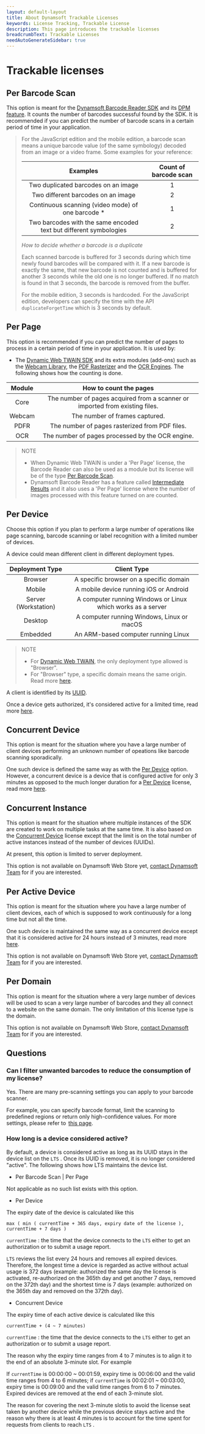 ```yaml
---
layout: default-layout
title: About Dynamsoft Trackable Licenses
keywords: License Tracking, Trackable License
description: This page introduces the trackable licenses
breadcrumbText: Trackable Licenses
needAutoGenerateSidebar: true
---
```


# Trackable licenses

## Per Barcode Scan

This option is meant for the [Dynamsoft Barcode Reader SDK](https://www.dynamsoft.com/barcode-reader/overview/) and its [DPM feature](https://www.dynamsoft.com/barcode-reader/direct-part-marking/). It counts the number of barcodes successful found by the SDK. It is recommended if you can predict the number of barcode scans in a certain period of time in your application.

> For the JavaScript edition and the mobile edition, a barcode scan means a unique barcode value (of the same symbology) decoded from an image or a video frame. Some examples for your reference:
>
> | Examples	| Count of barcode scan |
> |:-:|:-:|
> | Two duplicated barcodes on an image | 1 |
> | Two different barcodes on an image | 2 |
> | Continuous scanning (video mode) of one barcode * | 1 |
> | Two barcodes with the same encoded text but different symbologies | 2 |
>
> *How to decide whether a barcode is a duplicate*
>  
> Each scanned barcode is buffered for 3 seconds during which time newly found barcodes will be compared with it. If a new barcode is exactly the same, that new barcode is not counted and is buffered for another 3 seconds while the old one is no longer buffered. If no match is found in that 3 seconds, the barcode is removed from the buffer.
>  
> For the mobile edition, 3 seconds is hardcoded. For the JavaScript edition, developers can specify the time with the API `duplicateForgetTime` which is 3 seconds by default.

## Per Page

This option is recommended if you can predict the number of pages to process in a certain period of time in your application. It is used by:

* The [Dynamic Web TWAIN SDK](https://www.dynamsoft.com/web-twain/overview/) and its extra modules (add-ons) such as the [Webcam Library](https://www.dynamsoft.com/web-twain/webcam-sdk-features/), the [PDF Rasterizer](https://www.dynamsoft.com/web-twain/pdf-to-image-javascript/) and the [OCR Engines](https://www.dynamsoft.com/web-twain/cpp-ocr-library/). The following shows how the counting is done.

| Module | How to count the pages |
|:-:|:-:|
| Core | The number of pages acquired from a scanner or imported from existing files. |
| Webcam | The number of frames captured. |
| PDFR | The number of pages rasterized from PDF files. |
| OCR | The number of pages processed by the OCR engine. |

> NOTE
> 
> * When Dynamic Web TWAIN is under a 'Per Page' license, the Barcode Reader can also be used as a module but its license will be of the type [Per Barcode Scan](#per-barcode-scan).
> * Dynamsoft Barcode Reader has a feature called [Intermediate Results](https://www.dynamsoft.com/barcode-reader/image-processing-intermediate-output/) and it also uses a 'Per Page' license where the number of images processed with this feature turned on are counted.

## Per Device

Choose this option if you plan to perform a large number of operations like page scanning, barcode scanning or label recognition with a limited number of devices. 

A device could mean different client in different deployment types.

| Deployment Type | Client Type |
|:-:|:-:|
| Browser | A specific browser on a specific domain |
| Mobile | A mobile device running iOS or Android |
| Server (Workstation) | A computer running Windows or Linux which works as a server |
| Desktop | A computer running Windows, Linux or macOS |
| Embedded | An ARM-based computer running Linux |

> NOTE
>
> * For [Dynamic Web TWAIN](https://www.dynamsoft.com/web-twain/overview/), the only deployment type allowed is "Browser".
> * For "Browser" type, a specific domain means the same origin. Read more [here](https://developer.mozilla.org/en-US/docs/Web/Security/Same-origin_policy).

A client is identified by its [UUID]({{site.about}}terms.html#client-uuid).

Once a device gets authorized, it's considered active for a limited time, read more [here](#how-long-is-a-device-considered-active).

## Concurrent Device

This option is meant for the situation where you have a large number of client devices performing an unknown number of opeations like barcode scanning sporadically.

One such device is defined the same way as with the [Per Device](#per-device) option. However, a concurrent device is a device that is configured active for only 3 minutes as opposed to the much longer duration for a [Per Device](#per-device) license, read more [here](#how-long-is-a-device-considered-active).

## Concurrent Instance

This option is meant for the situation where multiple instances of the SDK are created to work on multiple tasks at the same time. It is also based on the [Concurrent Device](#concurrent-device) license except that the limit is on the total number of active instances instead of the number of devices (UUIDs).

At present, this option is limited to server deployment.

This option is not available on Dynamsoft Web Store yet, [contact Dynamsoft Team](mailto:sales@dynamsoft.com) for if you are interested.

## Per Active Device

This option is meant for the situation where you have a large number of client devices, each of which is supposed to work continuously for a long time but not all the time.

One such device is maintained the same way as a concurrent device except that it is considered active for 24 hours instead of 3 minutes, read more [here](#how-long-is-a-device-considered-active).

This option is not available on Dynamsoft Web Store yet, [contact Dynamsoft Team](mailto:sales@dynamsoft.com) for if you are interested.

## Per Domain

This option is meant for the situation where a very large number of devices will be used to scan a very large number of barcodes and they all connect to a website on the same domain. The only limitation of this license type is the domain.

This option is not available on Dynamsoft Web Store, [contact Dynamsoft Team](mailto:sales@dynamsoft.com) for if you are interested.

## Questions

### Can I filter unwanted barcodes to reduce the consumption of my license?

Yes. There are many pre-scanning settings you can apply to your barcode scanner.

For example, you can specify barcode format, limit the scanning to predefined regions or return only high-confidence values. For more settings, please refer to  [this page](https://www.dynamsoft.com/barcode-reader/parameters/scenario-settings/decode-result.html).

### How long is a device considered active?

By default, a device is considered active as long as its UUID stays in the device list on the `LTS` . Once its UUID is removed, it is no longer considered "active". The following shows how LTS maintains the device list.

* Per Barcode Scan | Per Page

Not applicable as no such list exists with this option.

* Per Device

The expiry date of the device is calculated like this

``` text
max ( min ( currentTime + 365 days, expiry date of the license ), currentTime + 7 days )
```

`currentTime` : the time that the device connects to the `LTS` either to get an authorization or to submit a usage report.

`LTS` reviews the list every 24 hours and removes all expired devices. Therefore, the longest time a device is regarded as active without actual usage is 372 days (example: authorized the same day the license is activated, re-authorized on the 365th day and get another 7 days, removed on the 372th day) and the shortest time is 7 days (example: authorized on the 365th day and removed on the 372th day).

* Concurrent Device

The expiry time of each active device is calculated like this

``` text
currentTime + (4 ~ 7 minutes)
```

`currentTime` : the time that the device connects to the `LTS` either to get an authorization or to submit a usage report.

The reason why the expiry time ranges from 4 to 7 minutes is to align it to the end of an absolute 3-minute slot. For example

If `currentTime` is 00:00:00 ~ 00:01:59, expiry time is 00:06:00 and the valid time ranges from 4 to 6 minutes; if `currentTime` is 00:02:01 ~ 00:03:00, expiry time is 00:09:00 and the valid time ranges from 6 to 7 minutes. Expired devices are removed at the end of each 3-minute slot.

The reason for covering the next 3-minute slotis to avoid the license seat taken by another device while the previous device stays active and the reason why there is at least 4 minutes is to account for the time spent for requests from clients to reach `LTS` . 
